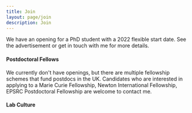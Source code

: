 ```yaml
---
title: Join
layout: page/join
description: Join
---
```


We have an opening for a PhD student with a 2022 flexible start date. See the advertisement or get in touch with me for more details.


<h4>Postdoctoral Fellows</h4>


We currently don't have openings, but there are multiple fellowship schemes that fund postdocs in the UK. Candidates who are interested in applying to a Marie Curie Fellowship, Newton International Fellowship, EPSRC Postdoctoral Fellowship are welcome to contact me.


<h4>Lab Culture</h4>
